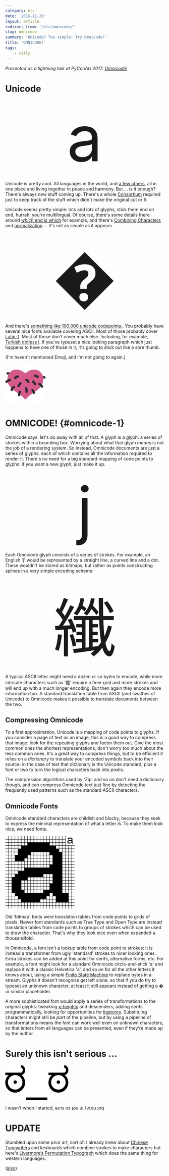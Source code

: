 ```yaml
---
category: etc
date: '2016-11-29'
layout: article
redirect_from: '/etc/omnicode/'
slug: omnicode
summary: 'Unicode? Too simple! Try Omnicode!'
title: 'OMNICODE!'
tags:
    - silly
---
```


<style>div.giant { font-size: 150pt; text-align: center }</style>

*Presented as a lightning talk at PyConAU 2017: [Omnicode!](/talk/pycon2017/omnicode/)*

Unicode
=======

<div class="giant">a</div>

Unicode is pretty cool. All languages in the world, and [a few
others](https://en.wikipedia.org/wiki/Tengwar#Unicode), all in one place
and living together in peace and harmony. But ... is it enough? There's
always *new* stuff coming up. There's a whole
[Consortium](http://unicode.org/consortium/consort.html) required just
to keep track of the stuff which didn't make the original cut or 6.

Unicode seems pretty simple: lots and lots of glyphs, stick them end on
end, hurrah, you're multilingual. Of course, there's some details there
around [*which* end is
which](https://en.wikipedia.org/wiki/Right-to-left_mark) for example,
and there's [Combining
Characters](https://en.wikipedia.org/wiki/Combining_character) and
[normalization](http://unicode.org/faq/normalization.html#7) ... it's
not as simple as it appears.

<div class="giant">�</div>

And there's [something like 100,000 unicode
codepoints.](https://en.wikipedia.org/wiki/Unicode#Versions). You
probably have several nice fonts available covering ASCII. Most of those
probably cover [Latin-1](https://en.wikipedia.org/wiki/ISO/IEC_8859-1).
Most of those don't cover much else. Including, for example, [Turkish
dotless i](https://en.wikipedia.org/wiki/Dotted_and_dotless_I). If
you've typeset a nice looking paragraph which just happens to have one
of those in it, it's going to stıck out like a sore thumb.

(I'm haven't mentioned Emoji, and I'm not going to again.)

![Hairy Heart](img/hairy-heart.png)

OMNICODE! {#omnicode-1}
=========

Omnicode says: let's do away with all of that. A glyph is a glyph: a
series of strokes within a bounding box. Worrying about what that glyph
*means* is not the job of a rendering system. So instead, Omnicode
documents are just a series of glyphs, each of which contains all the
information required to render it. There's no need for a big standard
mapping of code points to glyphs: if you want a new glyph, just make it
up.

<div class="giant">j</div>

Each Omnicode glyph consists of a series of strokes. For example, an
English 'j' would be represented by a straight line, a curved line and a
dot. These wouldn't be stored as bitmaps, but rather as points
constructing splines in a very simple encoding scheme.

<div class="giant">纖</div>

A typical ASCII
letter might need a dozen or so bytes to encode, while more intricate
characters such as '纖' require a finer grid and more strokes and will
end up with a much longer encoding. But then again they encode more
information too. A standard translation table from ASCII (and swathes of
Unicode) to Omnicode makes it possible to translate documents between
the two.


Compressing Omnicode
--------------------

To a first approximation, Unicode is a mapping of code points to glyphs.
If you consider a page of text as an image, this is a good way to
compress that image: look for the repeating glyphs and factor them out.
Give the most common ones the shortest representations, don't worry too
much about the less common ones. It's a great way to compress things,
but to be efficient it relies on a *dictionary* to translate your
encoded symbols back into their source: in the case of text that
dictionary is the Unicode standard, plus a font or two to turn the
logical characters back into pixels.

The compression algorithms used by 'Zip' and so on don't need a
dictionary though, and can compress Omnicode text just fine by detecting
the frequently used patterns such as the standard ASCII characters.

Omnicode Fonts
--------------

Omnicode standard characters are childish and blocky, because they seek
to express the minimal representation of what a letter *is*. To make
them look nice, we need fonts.

![Letter a](img/letter-a.png)

Old 'bitmap' fonts were translation tables from code points to grids of
pixels. Newer font standards such as True Type and Open Type are instead
translation tables from code points to groups of strokes which can be
used to draw the character. That's why they look nice even when expanded
a thousandfold.

In Omnicode, a font isn't a lookup table from code point to strokes: it
is instead a transformer from ugly 'standard' strokes to nicer looking
ones. Extra strokes can be added at this point for serifs, alternative
forms, etc. For example, a font might look for a standard Omnicode
circle-and-stick 'a' and replace it with a classic Helvetica 'a', and so
on for all the other letters it knows about, using a simple [Finite
State Machine](https://en.wikipedia.org/wiki/Finite-state_machine) to
replace bytes in a stream. Glyphs it doesn't recognise get left alone,
so that if you do try to typeset an unknown character, at least it still
appears instead of getting a � or similar placeholder.

A more sophisticated font would apply a series of transformations to the
original glyphs: tweaking
[x-heights](https://en.wikipedia.org/wiki/X-height) and descenders,
adding serifs programmatically, looking for opportunities for
[ligatures](https://en.wikipedia.org/wiki/Typographic_ligature).
Substituing characters might still be *part* of the pipeline, but by
using a pipeline of transformations means the font can work well even on
unknown characters, so that letters from all languages can be presented,
even if they're made up by the author.

Surely this isn't serious ...
=============================

![Look of Disapproval](img/lod.png)

I wasn't when I started, ǝɹns os ʇou ɯ,I ʍou ʇnq

UPDATE
======

Stumbled upon some prior art, sort of:
I already knew about [Chinese Typewriters](https://en.wikipedia.org/wiki/Chinese_typewriter)
and keyboards which combine strokes to make characters but here's
[Livermore’s Permutation Typograph](https://www.langustefonts.com/history/livermore.html)
which does the same thing for western languages.

([also](https://oztypewriter.blogspot.com/2011/08/on-this-day-in-typewriter-history-cii.html))


